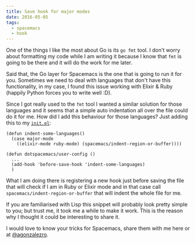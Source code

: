 ```yaml
---
title: Save hook for major modes
date: 2016-05-05
tags:
  - spacemacs
  - hook
---
```


One of the things I like the most about Go is its `go fmt` tool. I don't worry about formatting my code while I am writing it because I know that `fmt` is going to be there and it will do the work for me later.

Said that, the Go layer for Spacemacs is the one that is going to run it for you. Sometimes we need to deal with languages that don't have this functionality, in my case, I found this issue working with Elixir & Ruby (happily Python forces you to write well :D).

Since I got really used to the `fmt` tool I wanted a similar solution for those languages and it seems that a simple auto indentation all over the file could do it for me. How did I add this behaviour for those languages? Just adding this to my [`init.el`](https://github.com/syl20bnr/spacemacs/blob/master/doc/DOCUMENTATION.org#alternative-setup):

    (defun indent-some-languages()
      (case major-mode
        ((elixir-mode ruby-mode) (spacemacs/indent-region-or-buffer))))

    (defun dotspacemacs/user-config ()
      ...
      (add-hook 'before-save-hook 'indent-some-languages)
      )

What I am doing there is registering a new hook just before saving the file that will check if I am in Ruby or Elixir mode and in that case call `spacemacs/indent-region-or-buffer` that will indent the whole file for me.

If you are familiarised with Lisp this snippet will probably look pretty simple to you; but trust me, it took me a while to make it work. This is the reason why I thought it could be interesting to share it.

I would love to know your tricks for Spacemacs, share them with me here or at [@agonzalezro](https://twitter.com/agonzalezro).
